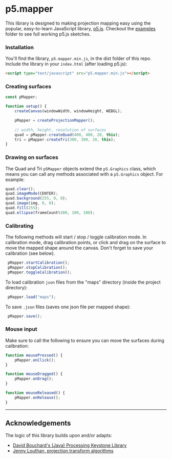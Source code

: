 # p5.mapper

This library is designed to making projection mapping easy using the popular, easy-to-learn JavaScript library, [p5.js](https://p5js.org/). Checkout the [examples](examples) folder to see full working p5.js sketches.

### Installation
You'll find the library, `p5.mapper.min.js`, in the dist folder of this repo. Include the library in your `index.html` (after loading p5.js):

```html
<script type="text/javascript" src="p5.mapper.min.js"></script>
```

### Creating surfaces
```javascript
const pMapper;

function setup() {
    createCanvas(windowWidth, windowHeight, WEBGL);

    pMapper = createProjectionMapper();
    
    // width, height, resolution of surfaces
    quad = pMapper.createQuad(400, 400, 20, this);
    tri = pMapper.createTri(300, 300, 20, this);   
}
```

### Drawing on surfaces
The Quad and Tri `p5Mapper` objects extend the `p5.Graphics` class, which means you can call any methods associated with a `p5.Graphics` object. For example:

```javascript
quad.clear();
quad.imageMode(CENTER);
quad.background(255, 0, 0);
quad.image(img, 0, 0);
quad.fill(255);
quad.ellipse(frameCount%300, 100, 100);
```

### Calibrating

The following methods will start / stop / toggle calibration mode. In calibration mode, drag calibration points, or click and drag on the surface to move the mapped shape around the canvas. Don't forget to save your calibration (see below).

```javascript
 pMapper.startCalibration();
 pMapper.stopCalibration();
 pMapper.toggleCalibration();
 ```

To load calibration `json` files from the "maps" directory (inside the project directory):

```javascript
 pMapper.load("maps");
```

To save `.json` files (saves one json file per mapped shape):

```javascript
 pMapper.save();
```

### Mouse input
Make sure to call the following to ensure you can move the surfaces during calibration:

```javascript
function mousePressed() {
    pMapper.onClick();
}

function mouseDragged() {
    pMapper.onDrag();
}

function mouseReleased() {
    pMapper.onRelease();
}
```


---

 ## Acknowledgements

 The logic of this library builds upon and/or adapts:
 * [David Bouchard's (Java) Processing Keystone Library](http://keystonep5.sourceforge.net/)
 * [Jenny Louthan, projection transform algorithms](https://github.com/jlouthan/perspective-transform) 
